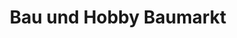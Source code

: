 ---
title: "Bau und Hobby Baumarkt"
url: /steinheim-an-der-murr/bau-und-hobby-baumarkt/
shop: Baumarkt
---